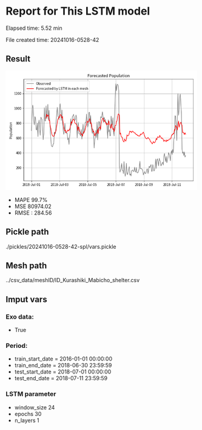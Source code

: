
# Report for This LSTM model 
Elapsed time: 5.52 min

File created time: 20241016-0528-42

## Result 
<img src="20241016-0528-42.png" width='600'/>

- MAPE	99.7%
- MSE 	80974.02
- RMSE : 284.56

## Pickle path
./pickles/20241016-0528-42-spl/vars.pickle

## Mesh path
../csv_data/meshID/ID_Kurashiki_Mabicho_shelter.csv

## Imput vars

### Exo data:
- True

### Period:
- train_start_date    = 2016-01-01 00:00:00
- train_end_date      = 2018-06-30 23:59:59
- test_start_date     = 2018-07-01 00:00:00  
- test_end_date       = 2018-07-11 23:59:59

### LSTM parameter
- window_size	24
- epochs	30
- n_layers	1

